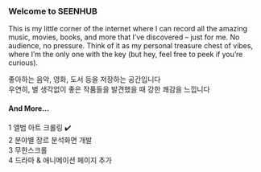 ### Welcome to SEENHUB
This is my little corner of the internet where I can record all the amazing music, movies, books, and more that I’ve discovered – just for me. No audience, no pressure. Think of it as my personal treasure chest of vibes, where I’m the only one with the key (but hey, feel free to peek if you’re curious).

좋아하는 음악, 영화, 도서 등을 저장하는 공간입니다 <br/>
우연히, 별 생각없이 좋은 작품들을 발견했을 때 강한 쾌감을 느낍니다 <br/>

#### And More...
1 앨범 아트 크롤링 ✔️<br />
2 분야별 장르 분석화면 개발<br />
3 무한스크롤<br />
4 드라마 & 애니메이션 페이지 추가
